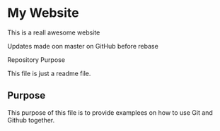 # My Website

This is a reall awesome website

Updates made oon master on GitHub before rebase

 Repository Purpose

This file is just a readme file.

##  Purpose

This purpose of this file is to provide examplees
on how to use Git and Github together.